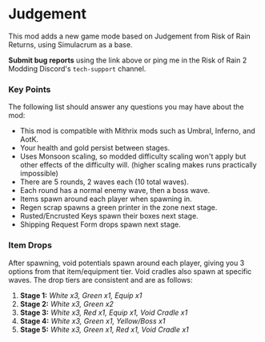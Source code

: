 # Judgement

This mod adds a new game mode based on Judgement from Risk of Rain Returns, using Simulacrum as a base. 

**Submit bug reports** using the link above or ping me in the Risk of Rain 2 Modding Discord's `tech-support` channel.

### Key Points

The following list should answer any questions you may have about the mod:

- This mod is compatible with Mithrix mods such as Umbral, Inferno, and AotK.
- Your health and gold persist between stages. 
- Uses Monsoon scaling, so modded difficulty scaling won't apply but other effects of the difficulty will. (higher scaling makes runs practically impossible)
- There are 5 rounds, 2 waves each (10 total waves).
- Each round has a normal enemy wave, then a boss wave.
- Items spawn around each player when spawning in.
- Regen scrap spawns a green printer in the zone next stage.
- Rusted/Encrusted Keys spawn their boxes next stage.
- Shipping Request Form drops spawn next stage.

### Item Drops

After spawning, void potentials spawn around each player, giving you 3 options from that item/equipment tier. Void cradles also spawn at specific waves. The drop tiers are consistent and are as follows:

1. **Stage 1:** *White x3, Green x1, Equip x1*
2. **Stage 2:** *White x3, Green x2*
3. **Stage 3:** *White x3, Red x1, Equip x1, Void Cradle x1*
4. **Stage 4:** *White x3, Green x1, Yellow/Boss x1*
5. **Stage 5:** *White x3, Green x1, Red x1, Void Cradle x1*
